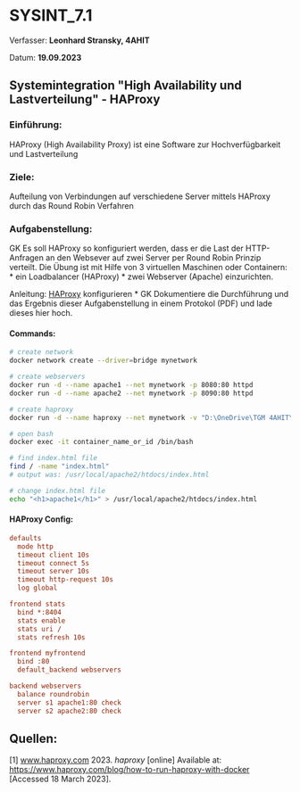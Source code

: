 # SYSINT_7.1

Verfasser: **Leonhard Stransky, 4AHIT**

Datum: **19.09.2023**

## Systemintegration "High Availability und Lastverteilung" - HAProxy

### Einführung:

HAProxy (High Availability Proxy) ist eine Software zur Hochverfügbarkeit und Lastverteilung

### Ziele:

Aufteilung von Verbindungen auf verschiedene Server mittels HAProxy durch das Round Robin Verfahren

### Aufgabenstellung:

GK Es soll HAProxy so konfiguriert werden, dass er die Last der HTTP-Anfragen an den Websever auf zwei Server per Round Robin Prinzip verteilt.
Die Übung ist mit Hilfe von 3 virtuellen Maschinen oder Containern: * ein Loadbalancer (HAProxy) * zwei Webserver (Apache) einzurichten.

Anleitung: [HAProxy](https://elearning.tgm.ac.at/pluginfile.php/109715/mod_assign/introattachment/0/HAproxy.pdf?forcedownload=1) konfigurieren * GK Dokumentiere die Durchführung und das Ergebnis dieser Aufgabenstellung in einem Protokol (PDF) und lade dieses hier hoch.

#### Commands:

```bash
# create network
docker network create --driver=bridge mynetwork

# create webservers
docker run -d --name apache1 --net mynetwork -p 8080:80 httpd
docker run -d --name apache2 --net mynetwork -p 8090:80 httpd

# create haproxy
docker run -d --name haproxy --net mynetwork -v "D:\OneDrive\TGM 4AHIT\SYT\SysInt\M7.1":/usr/local/etc/haproxy:ro -p 80:80 -p 8404:8404 haproxy:latest

# open bash
docker exec -it container_name_or_id /bin/bash

# find index.html file
find / -name "index.html"
# output was: /usr/local/apache2/htdocs/index.html

# change index.html file
echo "<h1>apache1</h1>" > /usr/local/apache2/htdocs/index.html
```

#### HAProxy Config:

```cfg
defaults
  mode http
  timeout client 10s
  timeout connect 5s
  timeout server 10s
  timeout http-request 10s
  log global

frontend stats
  bind *:8404
  stats enable
  stats uri /
  stats refresh 10s

frontend myfrontend
  bind :80
  default_backend webservers

backend webservers
  balance roundrobin
  server s1 apache1:80 check
  server s2 apache2:80 check
```


## Quellen:

[1] www.haproxy.com 2023. *haproxy* [online] 
Available at: https://www.haproxy.com/blog/how-to-run-haproxy-with-docker [Accessed 18 March 2023].













